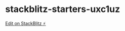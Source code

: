 # stackblitz-starters-uxc1uz

[Edit on StackBlitz ⚡️](https://stackblitz.com/edit/stackblitz-starters-uxc1uz)